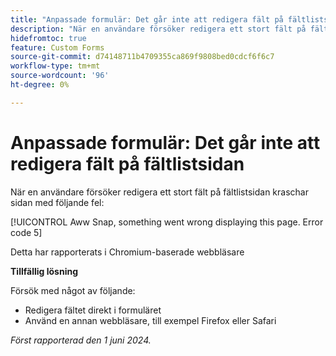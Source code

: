 ```yaml
---
title: "Anpassade formulär: Det går inte att redigera fält på fältlistsidan"
description: "När en användare försöker redigera ett stort fält på fältlistsidan kraschar sidan med ett fel. Det finns en lösning."
hidefromtoc: true
feature: Custom Forms
source-git-commit: d74148711b4709355ca869f9808bed0cdcf6f6c7
workflow-type: tm+mt
source-wordcount: '96'
ht-degree: 0%

---
```



# Anpassade formulär: Det går inte att redigera fält på fältlistsidan

När en användare försöker redigera ett stort fält på fältlistsidan kraschar sidan med följande fel:

[!UICONTROL Aww Snap, something went wrong displaying this page. Error code 5]

Detta har rapporterats i Chromium-baserade webbläsare

**Tillfällig lösning**

Försök med något av följande:

* Redigera fältet direkt i formuläret
* Använd en annan webbläsare, till exempel Firefox eller Safari

_Först rapporterad den 1 juni 2024._
